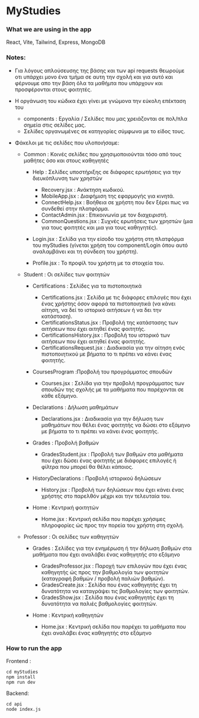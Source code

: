 # MyStudies

### What we are using in the app
React, Vite, Tailwind, Express, MongoDB

### Notes:
- Για λόγους απλούσευσης της βάσης και των api requests θεωρούμε οτι υπάρχει μονο ένα τμήμα σε αυτη την σχολή και για αυτό και φέρνουμε απο την βάση όλα τα μαθήμτα που υπάρχουν και προσφέρονται στους φοιτητές.

- Η οργάνωση του κώδικα έχει γίνει με γνώμονα την εύκολη επέκταση του 
    - components : Εργαλία / Σελίδες που μας χρειάζονται σε πολ/πλα σημεία στις σελίδες μας.
    - Σελίδες οργανωμένες σε κατηγορίες σύμφωνα με το είδος τους.

- Φάκελοι με τις σελίδες που υλοποιήσαμε:
    - Common : Κοινές σελίδες που χρησιμοποιούνται τόσο από τους μαθήτες όσο και στους καθηγητές
        - Help : Σελίδες υποστήριξης σε διάφορες ερωτήσεις για την διευκόπλυνση των χρηστών
            - Recovery.jsx : Ανάκτηση κωδικού.
            - MobileApp.jsx : Διαφήμιση της εφαρμογής για κινητά.
            - ConnectHelp.jsx : Βοήθεια σε χρήστη που δεν ξέρει πως να συνδεθεί στην πλατφόρμα.
            - ContactAdmin.jsx : Επικοινωνία με τον διαχειριστή.
            - CommonQuestions.jsx : Συχνές ερωτήσεις των χρηστών (μια για τους φοιτητές και μια για τους καθηγητές).

        - Login.jsx : Σελίδα για την είσοδο του χρήστη στη πλατφόρμα του myStudies (γίνεται χρήση του component/Login όπου αυτό αναλαμβάνει και τη σύνδεση του χρήστη).
        - Profile.jsx : Το προφίλ του χρήστη με τα στοιχεία του.

    - Student : Οι σελίδες των φοιτητών
        - Certifications : Σελίδες για τα πιστοποιητικά
            - Certifications.jsx : Σελίδα με τις διάφορες επιλογές που έχει ένας χρήστης όσον αφορά τα πιστοποιητικά (να κάνει αίτηση, να δεί το ιστορικό αιτήσεων ή να δει την κατάσταση).
            - CertificationsStatus.jsx : Προβολή της κατάστασης των αιτήσεων που έχει αιτηθεί ένας φοιτητής.
            - CertificationsHistory.jsx : Προβολή του ιστορικό των αιτήσεων που έχει αιτηθεί ένας φοιτητής.
            - CertificationsRequest.jsx : Διαδικασία για την αίτηση ενός πιστοποιητικού με βήματα το τι πρέπει να κάνει ένας φοιτητής. 

        - CoursesProgram :Προβολή του προγράμματος σπουδών 
            - Courses.jsx : Σελίδα για την προβολή προγράμματος των σπουδών της σχολής με τα μαθήματα που παρέχονται σε κάθε εξάμηνο.
            
        - Declarations : Δήλωση μαθημάτων
            - Declarations.jsx : Διαδικασία για την δήλωση των μαθημάτων που θέλει ένας φοιτητής να δώσει στο εξάμηνο με βήματα το τι πρέπει να κάνει ένας φοιτητής.

        - Grades : Προβολή βαθμών
            - GradesStudent.jsx : Προβολή των βαθμών στα μαθήματα που έχει δώσει ένας φοιτητής με διάφορες επιλογές ή φίλτρα που μπορεί θα θέλει κάποιος. 

        - HistoryDeclarations : Προβολή ιστορικού δηλώσεων
            - History.jsx : Προβολή των δηλώσεων που έχει κάνει ένας χρήστης στο παρελθόν μέχρι και την τελευταία του.

        - Home : Κεντρική φοιτητών
            - Home.jsx : Κεντρική σελίδα που παρέχει χρήσιμες πληροφορίες ώς προς την πορεία του χρήστη στη σχολή.

    - Professor : Οι σελίδες των καθηγητών
        - Grades : Σελίδες για την ενημέρωση ή την δήλωση βαθμών στα μαθήματα που έχει αναλάβει ένας καθηγητής στο εξάμηνο
            - GradesProfessor.jsx : Παροχή των επιλογών που έχει ένας καθηγητής ώς προς την βαθμολογία των φοιτητών (καταγραφή βαθμών / προβολή παλιών βαθμών).
            - GradesCreate.jsx : Σελίδα που ένας καθηγητής έχει τη δυνατότητα να καταγράψει τις βαθμολογίες των φοιτητών.
            - GradesShow.jsx : Σελίδα που ένας καθηγητής έχει τη δυνατότητα να παλιές βαθμολογίες φοιτητών.

        - Home : Κεντρική καθηγητών
            - Home.jsx : Κεντρική σελίδα που παρέχει τα μαθήματα που έχει αναλάβει ένας καθηγητής στο εξάμηνο

### How to run the app
Frontend :

```
cd myStudies 
npm install
npm run dev

```

Backend:

```
cd api
node index.js

```
